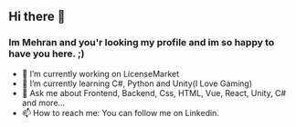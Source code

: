 ## Hi there 👋
### Im Mehran and you'r looking my profile and im so happy to have you here. ;)

- 🔭 I’m currently working on LicenseMarket
- 🌱 I’m currently learning C#, Python and Unity(I Love Gaming)
- 💬 Ask me about Frontend, Backend, Css, HTML, Vue, React, Unity, C# and more...
- 📫 How to reach me: You can follow me on Linkedin.

